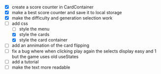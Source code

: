 - [x] create a score counter in CardContainer
- [x] make a best score counter and save it to local storage
- [x] make the difficulty and generation selection work
- [ ] add css
    - [ ] style the menu
    - [x] style the cards
    - [x] style the card container
- [ ] add an annimation of the card flipping
- [ ] fix a bug where when clicking play again the selects display easy and 1 but the game uses old useStates
- [ ] add a tutorial
- [ ] make the text more readable
